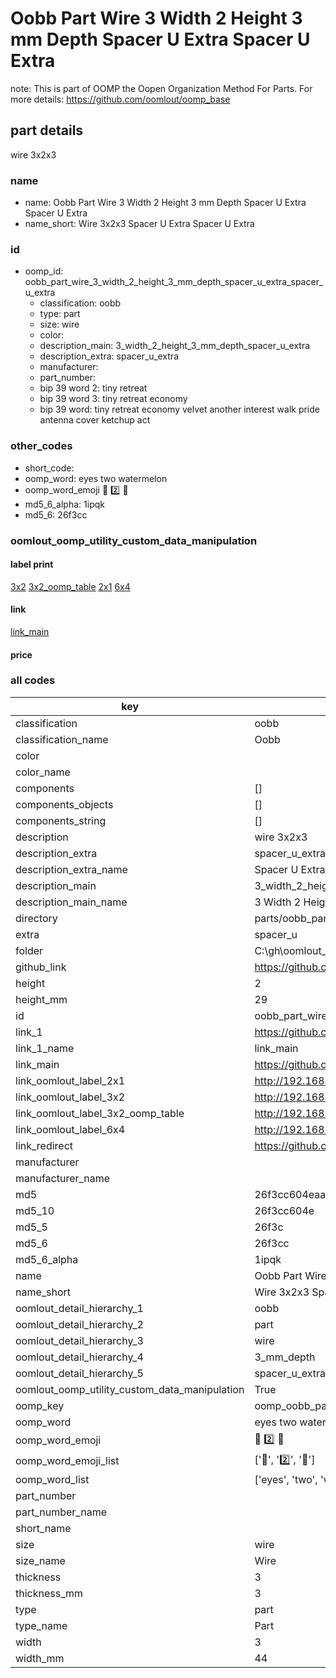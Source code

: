 # Oobb Part Wire 3 Width 2 Height 3 mm Depth Spacer U Extra Spacer U Extra  

note: This is part of OOMP the Oopen Organization Method For Parts. For more details: https://github.com/oomlout/oomp_base

##  part details
  



wire 3x2x3



### name
* name: Oobb Part Wire 3 Width 2 Height 3 mm Depth Spacer U Extra Spacer U Extra
* name_short: Wire 3x2x3 Spacer U Extra Spacer U Extra
### id
* oomp_id: oobb_part_wire_3_width_2_height_3_mm_depth_spacer_u_extra_spacer_u_extra
  * classification: oobb
  * type: part
  * size: wire
  * color: 
  * description_main: 3_width_2_height_3_mm_depth_spacer_u_extra
  * description_extra: spacer_u_extra
  * manufacturer: 
  * part_number: 
  * bip 39 word 2: tiny retreat
  * bip 39 word 3: tiny retreat economy
  * bip 39 word: tiny retreat economy velvet another interest walk pride antenna cover ketchup act

### other_codes
* short_code: 
* oomp_word: eyes two watermelon
* oomp_word_emoji :eyes: :two: :watermelon:
* md5_6_alpha: 1ipqk
* md5_6: 26f3cc






### oomlout_oomp_utility_custom_data_manipulation
#### label print
[3x2](http://192.168.1.245:1112/?label=oomp%201ipqk)
[3x2_oomp_table](http://192.168.1.108:1112/?label=oomp%201ipqk)
[2x1](http://192.168.1.242:1112/?label=oomp%201ipqk)
[6x4](http://192.168.1.55:1112/?label=oomp%201ipqk)    

#### link

[link_main](https://github.com/oomlout/oomlout_oobb_version_4_generated_parts/tree/main/navigation_oomp/oobb/part/wire/3_width_2_height_3_mm_depth_spacer_u_extra/spacer_u_extra/part)                              

#### price







### all codes 
| key | value |  
| --- | --- |  
| classification | oobb |  
| classification_name | Oobb |  
| color |  |  
| color_name |  |  
| components | [] |  
| components_objects | [] |  
| components_string | [] |  
| description | wire 3x2x3 |  
| description_extra | spacer_u_extra |  
| description_extra_name | Spacer U Extra |  
| description_main | 3_width_2_height_3_mm_depth_spacer_u_extra |  
| description_main_name | 3 Width 2 Height 3 mm Depth Spacer U Extra |  
| directory | parts/oobb_part_wire_3_width_2_height_3_mm_depth_spacer_u_extra_spacer_u_extra |  
| extra | spacer_u |  
| folder | C:\gh\oomlout_oobb_version_4_generated_parts\parts\oobb_part_wire_3_width_2_height_3_mm_depth_spacer_u_extra_spacer_u_extra |  
| github_link | https://github.com/oomlout/oomlout_oomp_part_src/tree/main/parts/oobb_part_wire_3_width_2_height_3_mm_depth_spacer_u_extra_spacer_u_extra |  
| height | 2 |  
| height_mm | 29 |  
| id | oobb_part_wire_3_width_2_height_3_mm_depth_spacer_u_extra_spacer_u_extra |  
| link_1 | https://github.com/oomlout/oomlout_oobb_version_4_generated_parts/tree/main/navigation_oomp/oobb/part/wire/3_width_2_height_3_mm_depth_spacer_u_extra/spacer_u_extra/part |  
| link_1_name | link_main |  
| link_main | https://github.com/oomlout/oomlout_oobb_version_4_generated_parts/tree/main/navigation_oomp/oobb/part/wire/3_width_2_height_3_mm_depth_spacer_u_extra/spacer_u_extra/part |  
| link_oomlout_label_2x1 | http://192.168.1.242:1112/?label=oomp%201ipqk |  
| link_oomlout_label_3x2 | http://192.168.1.245:1112/?label=oomp%201ipqk |  
| link_oomlout_label_3x2_oomp_table | http://192.168.1.108:1112/?label=oomp%201ipqk |  
| link_oomlout_label_6x4 | http://192.168.1.55:1112/?label=oomp%201ipqk |  
| link_redirect | https://github.com/oomlout/oomlout_oobb_version_4_generated_parts/tree/main/parts/oobb_wire_03_02_03_ex_spacer_u |  
| manufacturer |  |  
| manufacturer_name |  |  
| md5 | 26f3cc604eaa9ed1d684cf208c6e0713 |  
| md5_10 | 26f3cc604e |  
| md5_5 | 26f3c |  
| md5_6 | 26f3cc |  
| md5_6_alpha | 1ipqk |  
| name | Oobb Part Wire 3 Width 2 Height 3 mm Depth Spacer U Extra Spacer U Extra |  
| name_short | Wire 3x2x3 Spacer U Extra Spacer U Extra |  
| oomlout_detail_hierarchy_1 | oobb |  
| oomlout_detail_hierarchy_2 | part |  
| oomlout_detail_hierarchy_3 | wire |  
| oomlout_detail_hierarchy_4 | 3_mm_depth |  
| oomlout_detail_hierarchy_5 | spacer_u_extra |  
| oomlout_oomp_utility_custom_data_manipulation | True |  
| oomp_key | oomp_oobb_part_wire_3_width_2_height_3_mm_depth_spacer_u_extra_spacer_u_extra |  
| oomp_word | eyes two watermelon |  
| oomp_word_emoji | :eyes: :two: :watermelon: |  
| oomp_word_emoji_list | [':eyes:', ':two:', ':watermelon:'] |  
| oomp_word_list | ['eyes', 'two', 'watermelon'] |  
| part_number |  |  
| part_number_name |  |  
| short_name |  |  
| size | wire |  
| size_name | Wire |  
| thickness | 3 |  
| thickness_mm | 3 |  
| type | part |  
| type_name | Part |  
| width | 3 |  
| width_mm | 44 |  
